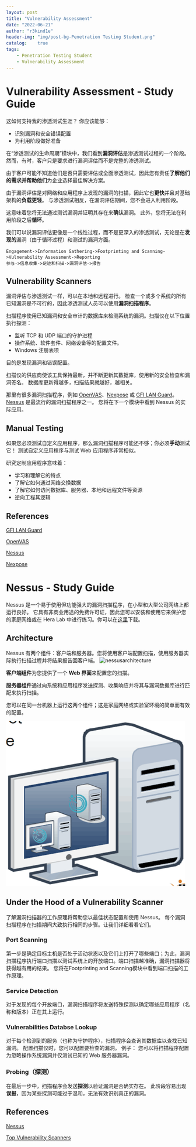 ```yaml
---
layout: post
title: "Vulnerability Assessment"
date: "2022-06-21"
author: "r3kind1e"
header-img: "img/post-bg-Penetration Testing Student.png"
catalog:    true
tags: 
    - Penetration Testing Student
    - Vulnerability Assessment
---
```


# Vulnerability Assessment - Study Guide
这如何支持我的渗透测试生涯？
你应该能够：
* 识别漏洞和安全错误配置
* 为利用阶段做好准备

在“渗透测试的生命周期”模块中，我们看到**漏洞评估**是渗透测试过程的一个阶段。
然而，有时，客户只是要求进行漏洞评估而不是完整的渗透测试。

由于客户可能不知道他们是否只需要评估或全面渗透测试，因此您有责任**了解他们的需求并帮助他们**为企业选择最佳解决方案。

由于漏洞评估是对网络和应用程序上发现的漏洞的扫描，因此它也**更快**并且对基础架构的**负载更轻**。
与渗透测试相反，在漏洞评估期间，您不会进入利用阶段。

这意味着您将无法通过测试漏洞并证明其存在来**确认**漏洞。
此外，您将无法在利用阶段之后**循环**。

我们可以说漏洞评估更像是一个线性过程，而不是更深入的渗透测试，无论是在**发现的**漏洞（由于循环过程）和测试的漏洞方面。

```
Engagement->Information Gathering->Footprinting and Scanning->Vulnerability Assessment->Reporting
参与->信息收集->足迹和扫描->漏洞评估->报告
```

## Vulnerability Scanners
漏洞评估与渗透测试一样，可以在本地和远程进行。
检查一个或多个系统的所有已知漏洞是不可行的，因此渗透测试人员可以使用**漏洞扫描程序**。

扫描程序使用已知漏洞和安全审计的数据库来检测系统的漏洞。扫描仪在以下位置执行探测：
* 监听 TCP 和 UDP 端口的守护进程
* 操作系统、软件套件、网络设备等的配置文件。
* Windows 注册表项

目的是发现漏洞和错误配置。

扫描仪的供应商使该工具保持最新，并不断更新其数据库，使用新的安全检查和漏洞签名。
数据库更新得越多，扫描结果就越好，越相关。

那里有很多漏洞扫描程序，例如 [OpenVAS](https://www.openvas.org/)、[Nexpose](https://www.rapid7.com/products/nexpose/) 或 [GFI LAN Guard](https://www.gfi.com/products-and-solutions/network-security-solutions/gfi-languard)。
[Nessus](https://www.tenable.com/products/nessus) 是最流行的漏洞扫描程序之一。
您将在下一个模块中看到 Nessus 的实际应用。

## Manual Testing
如果您必须测试自定义应用程序，那么漏洞扫描程序可能还不够；你必须**手动**测试它！
测试自定义应用程序与测试 Web 应用程序非常相似。

研究定制应用程序意味着：
* 学习和理解它的特点
* 了解它如何通过网络交换数据
* 了解它如何访问数据库、服务器、本地和远程文件等资源
* 逆向工程其逻辑

## References
[GFI LAN Guard](https://www.gfi.com/products-and-solutions/network-security-solutions/gfi-languard)

[OpenVAS](https://www.openvas.org/)

[Nessus](https://www.tenable.com/products/nessus)

[Nexpose](https://www.rapid7.com/products/nexpose/)

# Nessus - Study Guide
Nessus 是一个易于使用但功能强大的漏洞扫描程序，在小型和大型公司网络上都运行良好。
它具有非商业用途的免费许可证，因此您可以安装和使用它来保护您的家庭网络或在 Hera Lab 中进行练习。你可以在[这里](https://www.tenable.com/products/nessus/nessus-essentials)下载。

## Architecture
Nessus 有两个组件：客户端和服务器。您将使用客户端配置扫描，使用服务器实际执行扫描过程并将结果报告回客户端。
![nessusarchitecture](/img/in-post/ine/inenessusarchitecture.png)

**客户端组件**为您提供了一个 **Web 界面**来配置您的扫描。

**服务器组件**通过向系统和应用程序发送探测、收集响应并将其与漏洞数据库进行匹配来执行扫描。

您可以在同一台机器上运行这两个组件；这是家庭网络或实验室环境的简单而有效的配置。

![run-both-components-on-the-same-machine](/img/in-post/ine/run-both-components-on-the-same-machine.png)

## Under the Hood of a Vulnerability Scanner
了解漏洞扫描器的工作原理将帮助您以最佳状态配置和使用 Nessus。
每个漏洞扫描程序在扫描期间大致执行相同的步骤。让我们详细看看它们。

### Port Scanning
第一步是确定目标主机是否处于活动状态以及它们上打开了哪些端口；为此，漏洞扫描程序执行端口扫描以测试系统上的开放端口。端口扫描越准确，漏洞扫描器将获得越有用的结果。
您将在Footprinting and Scanning模块中看到端口扫描的工作原理。

### Service Detection
对于发现的每个开放端口，漏洞扫描程序将发送特殊探测以确定哪些应用程序（名称和版本）正在其上运行。

### Vulnerabilities Databse Lookup
对于每个检测到的服务（也称为守护程序），扫描程序会查询其数据库以查找已知漏洞。
配置扫描仪时，您可以配置要检查的漏洞。
例子：
您可以将扫描程序配置为忽略操作系统漏洞并仅测试已知的 Web 服务器漏洞。

### Probing（探测）
在最后一步中，扫描程序会发送**探测**以验证漏洞是否确实存在。
此阶段容易出现**误报**，因为某些探测可能过于温和，无法有效识别真正的漏洞。

## References
[Nessus](https://www.tenable.com/products/nessus/nessus-essentials)

[Top Vulnerability Scanners](https://sectools.org/tag/vuln-scanners/)